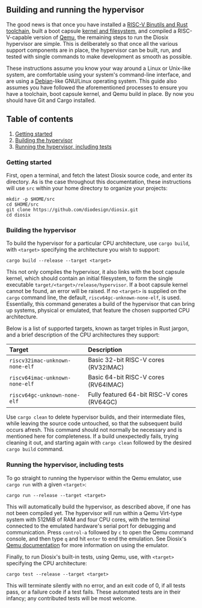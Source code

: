 ## Building and running the hypervisor

The good news is that once you have installed a [RISC-V Binutils and Rust toolchain](toolchain.md), built a boot capsule [kernel and filesystem](buildroot.md), and compiled a RISC-V-capable version of [Qemu](qemu.md), the remaining steps to run the Diosix hypervisor are simple. This is deliberately so that once all the various support components are in place, the hypervisor can be built, run, and tested with single commands to make development as smooth as possible.

These instructions assume you know your way around a Linux or Unix-like system, are comfortable using your system's command-line interface, and are using a [Debian](https://www.debian.org/)-like GNU/Linux operating system. This guide also assumes you have followed the aforementioned processes to ensure you have a toolchain, boot capsule kernel, and Qemu build in place. By now you should have Git and Cargo installed.

## Table of contents

1. [Getting started](#start)
1. [Building the hypervisor](#build)
1. [Running the hypervisor, including tests](#run)

### Getting started <a name="start"></a>

First, open a terminal, and fetch the latest Diosix source code, and enter its directory. As is the case throughout this documentation, these instructions will use `src` within your home directory to organize your projects:

```
mkdir -p $HOME/src
cd $HOME/src
git clone https://github.com/diodesign/diosix.git
cd diosix
```

### Building the hypervisor <a name="build"></a>

To build the hypervisor for a particular CPU architecture, use `cargo build`, with `<target>` specifying the architecture you wish to support:

```
cargo build --release --target <target>
```

This not only compiles the hypervisor, it also links with the boot capsule kernel, which should contain an initial filesystem, to form the single executable `target/<target>/release/hypervisor`. If a boot capsule kernel cannot be found, an error will be raised. If no `<target>` is supplied on the `cargo` command line, the default, `riscv64gc-unknown-none-elf`, is used. Essentially, this command generates a build of the hypervisor that can bring up systems, physical or emulated, that feature the chosen supported CPU architecture.

Below is a list of supported targets, known as target triples in Rust jargon, and a brief description of the CPU architectures they support:

| Target                         | Description                                 |
|:-------------------------------|:--------------------------------------------|
| `riscv32imac-unknown-none-elf` | Basic 32-bit RISC-V cores (RV32IMAC)        |
| `riscv64imac-unknown-none-elf` | Basic 64-bit RISC-V cores (RV64IMAC)        |
| `riscv64gc-unknown-none-elf`   | Fully featured 64-bit RISC-V cores (RV64GC) |


Use `cargo clean` to delete hypervisor builds, and their intermediate files, while leaving the source code untouched, so that the subsequent build occurs afresh. This command should not normally be necessary and is mentioned here for completeness. If a build unexpectedly fails, trying cleaning it out, and starting again with `cargo clean` followed by the desired `cargo build` command.

### Running the hypervisor, including tests <a name="run"></a>

To go straight to running the hypervisor within the Qemu emulator, use `cargo run` with a given `<target>`:

```
cargo run --release --target <target>
```

This will automatically build the hypervisor, as described above, if one has not been compiled yet. The hypervisor will run within a Qemu Virt-type system with 512MiB of RAM and four CPU cores, with the terminal connected to the emulated hardware's serial port for debugging and communication. Press `control-a` followed by `c` to open the Qemu command console, and then type `q` and hit `enter` to end the emulation. See Diosix's [Qemu documentation](qemu.md) for more information on using the emulator.

Finally, to run Diosix's built-in tests, using Qemu, use, with `<target>` specifying the CPU architecture:

```
cargo test --release --target <target>
```

This will terminate silently with no error, and an exit code of 0, if all tests pass, or a failure code if a test fails. These automated tests are in their infancy; any contributed tests will be most welcome.
